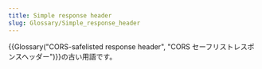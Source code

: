 ```yaml
---
title: Simple response header
slug: Glossary/Simple_response_header
---
```


{{Glossary("CORS-safelisted response header", "CORS セーフリストレスポンスヘッダー")}}の古い用語です。

